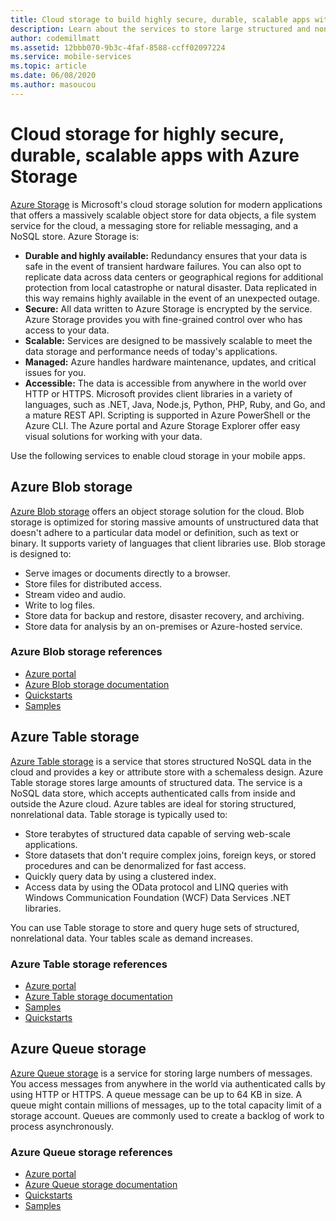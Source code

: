 ```yaml
---
title: Cloud storage to build highly secure, durable, scalable apps with Azure Storage
description: Learn about the services to store large structured and non-structured mobile application data in the cloud.
author: codemillmatt
ms.assetid: 12bbb070-9b3c-4faf-8588-ccff02097224
ms.service: mobile-services
ms.topic: article
ms.date: 06/08/2020
ms.author: masoucou
---
```


# Cloud storage for highly secure, durable, scalable apps with Azure Storage

[Azure Storage](https://azure.microsoft.com/services/storage/) is Microsoft's cloud storage solution for modern applications that offers a massively scalable object store for data objects, a file system service for the cloud, a messaging store for reliable messaging, and a NoSQL store. Azure Storage is:

- **Durable and highly available:** Redundancy ensures that your data is safe in the event of transient hardware failures. You can also opt to replicate data across data centers or geographical regions for additional protection from local catastrophe or natural disaster. Data replicated in this way remains highly available in the event of an unexpected outage.
- **Secure:** All data written to Azure Storage is encrypted by the service. Azure Storage provides you with fine-grained control over who has access to your data.
- **Scalable:** Services are designed to be massively scalable to meet the data storage and performance needs of today's applications.
- **Managed:** Azure handles hardware maintenance, updates, and critical issues for you.
- **Accessible:** The data is accessible from anywhere in the world over HTTP or HTTPS. Microsoft provides client libraries in a variety of languages, such as .NET, Java, Node.js, Python, PHP, Ruby, and Go, and a mature REST API. Scripting is supported in Azure PowerShell or the Azure CLI. The Azure portal and Azure Storage Explorer offer easy visual solutions for working with your data.

Use the following services to enable cloud storage in your mobile apps.

## Azure Blob storage

[Azure Blob storage](https://azure.microsoft.com/services/storage/blobs/) offers an object storage solution for the cloud. Blob storage is optimized for storing massive amounts of unstructured data that doesn't adhere to a particular data model or definition, such as text or binary. It supports variety of languages that client libraries use. Blob storage is designed to:

- Serve images or documents directly to a browser.
- Store files for distributed access.
- Stream video and audio.
- Write to log files.
- Store data for backup and restore, disaster recovery, and archiving.
- Store data for analysis by an on-premises or Azure-hosted service.

### Azure Blob storage references

- [Azure portal](https://portal.azure.com)
- [Azure Blob storage documentation](/azure/storage/blobs/storage-blobs-introduction)
- [Quickstarts](/azure/storage/blobs/storage-quickstart-blobs-portal)
- [Samples](/azure/storage/common/storage-samples-dotnet?toc=%2fazure%2fstorage%2fblobs%2ftoc.json)

## Azure Table storage

[Azure Table storage](https://azure.microsoft.com/services/storage/tables/) is a service that stores structured NoSQL data in the cloud and provides a key or attribute store with a schemaless design. Azure Table storage stores large amounts of structured data. The service is a NoSQL data store, which accepts authenticated calls from inside and outside the Azure cloud. Azure tables are ideal for storing structured, nonrelational data. Table storage is typically used to:

- Store terabytes of structured data capable of serving web-scale applications.
- Store datasets that don't require complex joins, foreign keys, or stored procedures and can be denormalized for fast access.
- Quickly query data by using a clustered index.
- Access data by using the OData protocol and LINQ queries with Windows Communication Foundation (WCF) Data Services .NET libraries.

You can use Table storage to store and query huge sets of structured, nonrelational data. Your tables scale as demand increases.

### Azure Table storage references

- [Azure portal](https://portal.azure.com)
- [Azure Table storage documentation](/azure/storage/tables/table-storage-overview)
- [Samples](/azure/cosmos-db/tutorial-develop-table-dotnet?toc=https%3A%2F%2Fdocs.microsoft.com%2Fen-us%2Fazure%2Fstorage%2Ftables%2FTOC.json&bc=https%3A%2F%2Fdocs.microsoft.com%2Fen-us%2Fazure%2Fbread%2Ftoc.json)
- [Quickstarts](/azure/storage/tables/table-storage-quickstart-portal)

## Azure Queue storage

[Azure Queue storage](https://azure.microsoft.com/services/storage/queues/) is a service for storing large numbers of messages. You access messages from anywhere in the world via authenticated calls by using HTTP or HTTPS. A queue message can be up to 64 KB in size. A queue might contain millions of messages, up to the total capacity limit of a storage account. Queues are commonly used to create a backlog of work to process asynchronously.

###  Azure Queue storage references

- [Azure portal](https://portal.azure.com)
- [Azure Queue storage documentation](/azure/storage/queues/)
- [Quickstarts](/azure/storage/queues/storage-quickstart-queues-portal)
- [Samples](/azure/storage/common/storage-samples-dotnet?toc=%2fazure%2fstorage%2fqueues%2ftoc.json)
